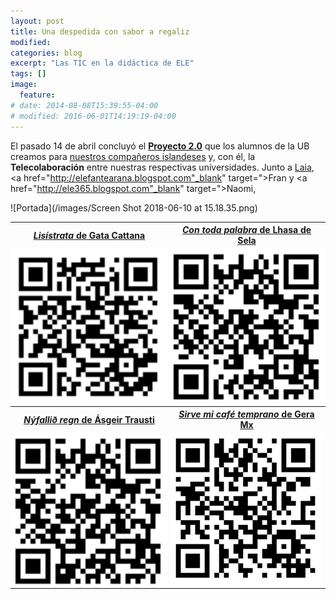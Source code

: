 ```yaml
---
layout: post
title: Una despedida con sabor a regaliz
modified:
categories: blog
excerpt: "Las TIC en la didáctica de ELE"
tags: []
image:
  feature:
# date: 2014-08-08T15:39:55-04:00
# modified: 2016-06-01T14:19:19-04:00
---
```


El pasado 14 de abril concluyó el <a href="https://docs.google.com/document/d/1H58zZLbBANnXFQOmvcGZtIKY-Ss6r7NqzxZAXsKW3bU/edit?usp=sharing" target="_blank">**Proyecto 2.0**</a> que los alumnos de la UB creamos para <a href="https://immalopez.github.io/blog/halldor-primera-toma/" target="_blank">nuestros compañeros islandeses</a> y, con él, la **Telecolaboración** entre nuestras respectivas universidades. Junto a <a href="https://verborreadeverba-errante.blogspot.com" target="_blank">Laia</a>, <a href="http://elefantearana.blogspot.com"_blank" target=">Fran</a> y <a href="http://ele365.blogspot.com"_blank" target=">Naomi</a>, 

![Portada](/images/Screen Shot 2018-06-10 at 15.18.35.png)

<table width="50%">
  <tbody>
    <tr>
      <th>
        <center><a href="https://www.ivoox.com/24833451" target="_blank"><i>Lisístrata</i> de Gata Cattana</a></center>
      </th>
      <th>
        <center><a href="https://www.ivoox.com/25206586" target="_blank"><i>Con toda palabra</i> de Lhasa de Sela</a></center>
      </th>
    </tr>
    <tr>
      <td width="25%" style="padding:0px;">
        <center><img src="/images/lisistrata.png" /></center>
      </td>
      <td width="25%" style="padding:0px;">
        <center><img src="/images/con toda.png" /></center>
      </td>
    </tr>
    <tr>
      <th>
        <center><a href="https://www.ivoox.com/25247640" target="_blank"><i>Nýfallið  regn</i> de Ásgeir Trausti</a></center>
      </th>
      <th>
        <center><a href="http://www.ivoox.com/25479947" target="_blank"><i>Sirve mi café temprano</i> de Gera Mx</a></center>
      </th>
    </tr>
    <tr>
      <td width="25%" style="padding:0px;">
        <center><img src="/images/nyfallid.png" /></center>
      </td>
      <td width="25%" style="padding:0px;">
        <center><img src="/images/sirve mi cafe.png" /></center>
      </td>
    </tr>
  </tbody>
</table>
